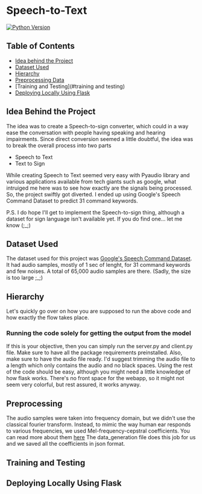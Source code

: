 # Speech-to-Text
[![Python Version](https://img.shields.io/badge/python-3.7.2-brightgreen.svg)](https://python.org)

## Table of Contents
* [Idea behind the Project](#idea-behind-the-project)
* [Dataset Used](#dataset-used)
* [Hierarchy](#hierarchy)
* [Preprocessing Data](#preprocessing-data)
* [Training and Testing](#training and testing)
* [Deploying Locally Using Flask](#deploying-locally-using-flask)

## Idea Behind the Project
The idea was to create a Speech-to-sign converter, which could in a way ease the conversation with people
having speaking and hearing impairments. Since direct conversion seemed a little doubtful, the idea was to
break the overall process into two parts
* Speech to Text
* Text to Sign

While creating Speech to Text seemed very easy with Pyaudio library and various applications available from 
tech giants such as google, what intruiged me here was to see how exactly are the signals being processed. So,
the project swiftly got diverted. I ended up using Google's Speech Command Dataset to predict 31 command keywords.

P.S. I do hope I'll get to implement the Speech-to-sign thing, although a dataset for sign language isn't available
yet. If you do find one... let me know (;_;)

## Dataset Used
The dataset used for this project was [Google's Speech Command Dataset](https://ai.googleblog.com/2017/08/launching-speech-commands-dataset.html).
It had audio samples, mostly of 1 sec of lenght, for 31 command keywords and few noises. A total of 65,000 audio samples are there. 
(Sadly, the size is too large ;_;)

## Hierarchy 
Let's quickly go over on how you are supposed to run the above code and how exactly the flow takes place.
### Running the code solely for getting the output from the model
If this is your objective, then you can simply run the server.py and client.py file. Make sure to have all the package requirements preinstalled.
Also, make sure to have the audio file ready. I'd suggest trimming the audio file to a length which only contains the audio and no black spaces. 
Using the rest of the code should be easy, although you might need a little knowledge of how flask works. There's no front space for the webapp, 
so it might not seem very colorful, but rest assured, it works anyway.

## Preprocessing
The audio samples were taken into frequency domain, but we didn't use the classical fourier transform. Instead, to mimic the way human ear responds to
various frequencies, we used Mel-frequency-cepstral coefficients. You can read more about them [here](https://en.wikipedia.org/wiki/Mel-frequency_cepstrum#:~:text=Mel-frequency%20cepstral%20coefficients%20%28%20MFCCs%29%20are%20coefficients%20that,representation%20of%20the%20audio%20clip%20%28a%20nonlinear%20%22spectrum-of-a-spectrum%22%29.)
The data_generation file does this job for us and we saved all the coefficients in json format.

## Training and Testing

## Deploying Locally Using Flask

